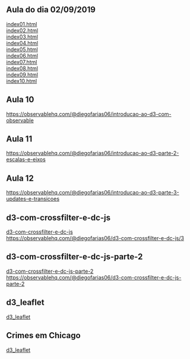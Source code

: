 ## Aula do dia 02/09/2019

[index01.html](basic/index01.html)<br>
[index02.html](basic/index02.html)<br>
[index03.html](basic/index03.html)<br>
[index04.html](basic/index04.html)<br>
[index05.html](basic/index05.html)<br>
[index06.html](basic/index06.html)<br>
[index07.html](basic/index07.html)<br>
[index08.html](basic/index08.html)<br>
[index09.html](basic/index09.html)<br>
[index10.html](basic/index10.html)<br>

## Aula 10
https://observablehq.com/@diegofarias06/introducao-ao-d3-com-observable

## Aula 11
https://observablehq.com/@diegofarias06/introducao-ao-d3-parte-2-escalas-e-eixos

## Aula 12
https://observablehq.com/@diegofarias06/introducao-ao-d3-parte-3-updates-e-transicoes

## d3-com-crossfilter-e-dc-js
[d3-com-crossfilter-e-dc-js](d3-com-crossfilter-e-dc-js_3/index.html)<br>
https://observablehq.com/@diegofarias06/d3-com-crossfilter-e-dc-js/3

## d3-com-crossfilter-e-dc-js-parte-2
[d3-com-crossfilter-e-dc-js-parte-2](d3-com-crossfilter-e-dc-js-parte-2/index.html)<br>
https://observablehq.com/@diegofarias06/d3-com-crossfilter-e-dc-js-parte-2

## d3_leaflet
[d3_leaflet](d3_leaflet/index.html)<br>

## Crimes em Chicago
[d3_leaflet](d3_leaflet2/crimes-em-chicago/index.html)<br>
